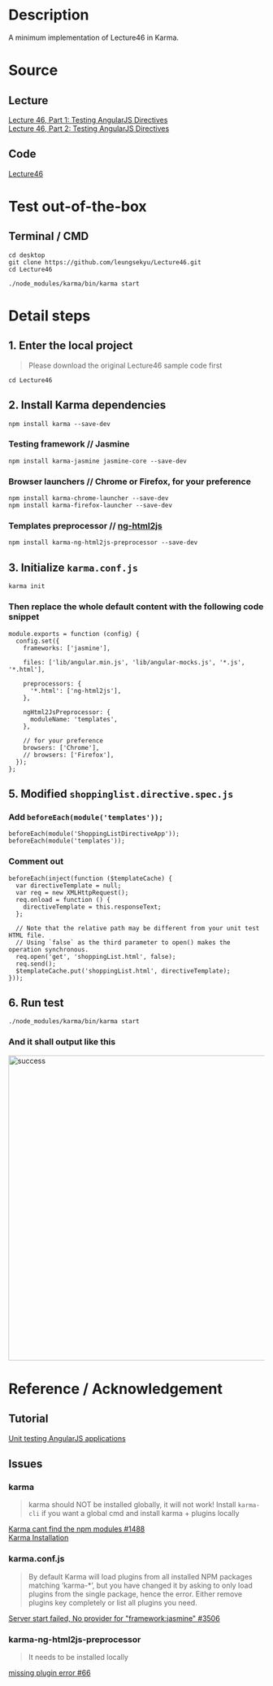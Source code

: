 # Description
A minimum implementation of Lecture46 in Karma.

# Source
## Lecture
[Lecture 46, Part 1: Testing AngularJS Directives](https://www.coursera.org/learn/single-page-web-apps-with-angularjs/lecture/gPEYm/lecture-46-part-1-testing-angularjs-directives)  
[Lecture 46, Part 2: Testing AngularJS Directives](https://www.coursera.org/learn/single-page-web-apps-with-angularjs/lecture/50zV5/lecture-46-part-2-testing-angularjs-directives)
## Code
[Lecture46](https://github.com/jhu-ep-coursera/fullstack-course5/tree/master/examples/Lecture46)

# Test out-of-the-box
## Terminal / CMD
` cd desktop `  
` git clone https://github.com/leungsekyu/Lecture46.git `  
` cd Lecture46 `  

` ./node_modules/karma/bin/karma start `

# Detail steps
## 1. Enter the local project
> Please download the original Lecture46 sample code first
> 
` cd Lecture46 `
## 2. Install Karma dependencies
` npm install karma --save-dev `  
### Testing framework // Jasmine
` npm install karma-jasmine jasmine-core --save-dev `  
### Browser launchers // Chrome or Firefox, for your preference
` npm install karma-chrome-launcher --save-dev `  
` npm install karma-firefox-launcher --save-dev `  
### Templates preprocessor // [ng-html2js](https://github.com/karma-runner/karma-ng-html2js-preprocessor)
` npm install karma-ng-html2js-preprocessor --save-dev `
## 3. Initialize ` karma.conf.js `
` karma init `
### Then replace the whole default content with the following code snippet
```
module.exports = function (config) {
  config.set({
    frameworks: ['jasmine'],

    files: ['lib/angular.min.js', 'lib/angular-mocks.js', '*.js', '*.html'],

    preprocessors: {
      '*.html': ['ng-html2js'],
    },

    ngHtml2JsPreprocessor: {
      moduleName: 'templates',
    },

    // for your preference
    browsers: ['Chrome'],
    // browsers: ['Firefox'],
  });
};
```
## 5. Modified ` shoppinglist.directive.spec.js `
### Add ` beforeEach(module('templates')); `
```
beforeEach(module('ShoppingListDirectiveApp'));
beforeEach(module('templates'));
```
### Comment out
```
beforeEach(inject(function ($templateCache) {
  var directiveTemplate = null;
  var req = new XMLHttpRequest();
  req.onload = function () {
    directiveTemplate = this.responseText;
  };

  // Note that the relative path may be different from your unit test HTML file.
  // Using `false` as the third parameter to open() makes the operation synchronous.
  req.open('get', 'shoppingList.html', false);
  req.send();
  $templateCache.put('shoppingList.html', directiveTemplate);
}));
```
## 6. Run test
` ./node_modules/karma/bin/karma start `
### And it shall output like this
<img src="https://cdn.jsdelivr.net/gh/leungsekyu/Image-Hosting/Lecture46_success.png" width="600" alt="success"/>

# Reference / Acknowledgement
## Tutorial
[Unit testing AngularJS applications](https://www.airpair.com/angularjs/posts/unit-testing-angularjs-applications)

## Issues
### karma
> karma should NOT be installed globally, it will not work! Install ` karma-cli ` if you want a global cmd and install karma + plugins locally

[Karma cant find the npm modules #1488](https://github.com/karma-runner/karma/issues/1488)  
[Karma Installation](http://karma-runner.github.io/0.12/intro/installation.html)
### karma.conf.js
> By default Karma will load plugins from all installed NPM packages matching ‘karma-*’, but you have changed it by asking to only load plugins from the single package, hence the error. Either remove plugins key completely or list all plugins you need.

[Server start failed, No provider for "framework:jasmine" #3506](https://github.com/karma-runner/karma/issues/3506)
### karma-ng-html2js-preprocessor
> It needs to be installed locally

[missing plugin error #66](https://github.com/karma-runner/karma-ng-html2js-preprocessor/issues/66)